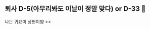 ## 퇴사 D-5(아무리봐도 이날이 정말 맞다) or D-33 👋
나는 귀요미 상현이얌 ><

<!--
**apring999/apring999** is a ✨ _special_ ✨ repository because its `README.md` (this file) appears on your GitHub profile.

Here are some ideas to get you started:

- 🔭 I’m currently working on ...
- 🌱 I’m currently learning ...
- 👯 I’m looking to collaborate on ...
- 🤔 I’m looking for help with ...
- 💬 Ask me about ...
- 📫 How to reach me: ...
- 😄 Pronouns: ...
- ⚡ Fun fact: ...
-->
